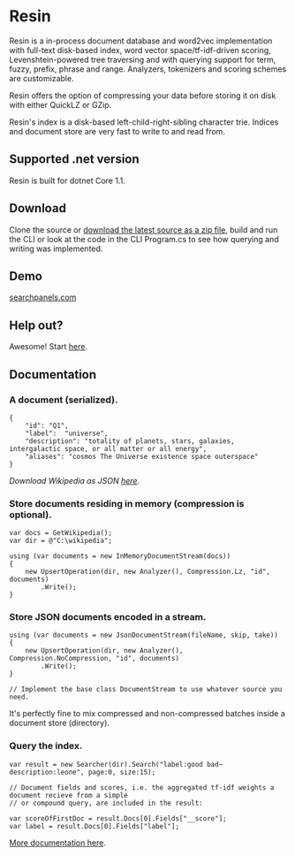 # Resin
Resin is a in-process document database and word2vec implementation with full-text disk-based index, word vector space/tf-idf-driven scoring, Levenshtein-powered tree traversing and with querying support for term, fuzzy, prefix, phrase and range. Analyzers, tokenizers and scoring schemes are customizable.

Resin offers the option of compressing your data before storing it on disk with either QuickLZ or GZip.

Resin's index is a disk-based left-child-right-sibling character trie. Indices and document store are very fast to write to and read from.

## Supported .net version
Resin is built for dotnet Core 1.1.

## Download
Clone the source or [download the latest source as a zip file](https://github.com/kreeben/resin/archive/master.zip), build and run the CLI or look at the code in the CLI Program.cs to see how querying and writing was implemented.

## Demo
[searchpanels.com](http://searchpanels.com)  

## Help out?
Awesome! Start [here](https://github.com/kreeben/resin/issues).

## Documentation
### A document (serialized).

	{
		"id": "Q1",
		"label":  "universe",
		"description": "totality of planets, stars, galaxies, intergalactic space, or all matter or all energy",
		"aliases": "cosmos The Universe existence space outerspace"
	}

_Download Wikipedia as JSON [here](https://dumps.wikimedia.org/wikidatawiki/entities/)._

### Store documents residing in memory (compression is optional).

	var docs = GetWikipedia();
	var dir = @"C:\wikipedia";
	
	using (var documents = new InMemoryDocumentStream(docs))
	{
		new UpsertOperation(dir, new Analyzer(), Compression.Lz, "id", documents)
		    .Write();
	}
	
### Store JSON documents encoded in a stream.

	using (var documents = new JsonDocumentStream(fileName, skip, take))
	{
		new UpsertOperation(dir, new Analyzer(), Compression.NoCompression, "id", documents)
		    .Write();
	}

	// Implement the base class DocumentStream to use whatever source you need.

It's perfectly fine to mix compressed and non-compressed batches inside a document store (directory).
	
### Query the index.
<a name="inproc" id="inproc"></a>

	var result = new Searcher(dir).Search("label:good bad~ description:leone", page:0, size:15);

	// Document fields and scores, i.e. the aggregated tf-idf weights a document recieve from a simple 
	// or compound query, are included in the result:

	var scoreOfFirstDoc = result.Docs[0].Fields["__score"];
	var label = result.Docs[0].Fields["label"];

[More documentation here](https://github.com/kreeben/resin/wiki). 
